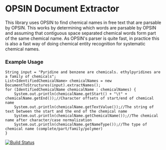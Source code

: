 OPSIN Document Extractor
========================

This library uses OPSIN to find chemical names in free text that are parsable by OPSIN.
This works by determining which words are parsable by OPSIN and assuming that contiguous
space separated chemical words form part of the same chemical name.
As OPSIN's parser is quite fast, in practice this is also a fast way of doing chemical
entity recognition for systematic chemical names.

### Example Usage

	String input = "Pyridine and benzene are chemicals. ethylpyridines are a family of chemicals";
	List<IdentifiedChemicalName> chemicalNames = new DocumentToStructures(input).extractNames();
	for (IdentifiedChemicalName chemicalName : chemicalNames) {
		System.out.println(chemicalName.getStart() + "\t" + chemicalName.getEnd());//Character offsets of start/end of chemical name
		System.out.println(chemicalName.getTextValue());//The string of text between the start and the end of the chemical name
		System.out.println(chemicalName.getChemicalName());//The chemical name after character/case normalization
		System.out.println(chemicalName.getNameType());//The type of chemical name (complete/part/family/polymer)
	}

[![Build Status](https://travis-ci.com/dan2097/opsin-document-extractor.svg?branch=master)](https://travis-ci.com/dan2097/opsin-document-extractor)
